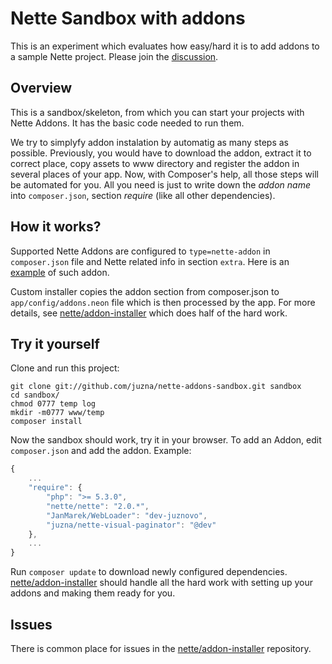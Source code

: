 # Nette Sandbox with addons
This is an experiment which evaluates how easy/hard it is to add addons to a sample Nette project.
Please join the [discussion](http://forum.nette.org/cs/10875-nette-addons-konvence-a-architektura-aplikace).



## Overview
This is a sandbox/skeleton, from which you can start your projects with Nette Addons. It has the basic code needed to run them.

We try to simplyfy addon instalation by automatig as many steps as possible. Previously, you would have to download the addon, extract it to correct place,
 copy assets to www directory and register the addon in several places of your app. Now, with Composer's help, all those steps will be automated for you.
 All you need is just to write down the *addon name* into `composer.json`, section *require* (like all other dependencies).



## How it works?
Supported Nette Addons are configured to `type=nette-addon` in `composer.json` file and Nette related info in section `extra`.
Here is an [example](https://github.com/juzna/kdyby-CurlExtension/blob/juznovo/composer.json) of such addon.

Custom installer copies the addon section from composer.json to `app/config/addons.neon` file which is then processed by the app.
For more details, see [nette/addon-installer](https://github.com/juzna/nette-addon-installer) which does half of the hard work.



## Try it yourself

Clone and run this project:

```
git clone git://github.com/juzna/nette-addons-sandbox.git sandbox
cd sandbox/
chmod 0777 temp log
mkdir -m0777 www/temp
composer install
```

Now the sandbox should work, try it in your browser. To add an Addon, edit `composer.json` and add the addon. Example:
```js
{
	...
	"require": {
		"php": ">= 5.3.0",
		"nette/nette": "2.0.*",
		"JanMarek/WebLoader": "dev-juznovo",
		"juzna/nette-visual-paginator": "@dev"
	},
	...
}
```

Run `composer update` to download newly configured dependencies. [nette/addon-installer](https://github.com/juzna/nette-addon-installer) should
 handle all the hard work with setting up your addons and making them ready for you.



## Issues
There is common place for issues in the [nette/addon-installer](https://github.com/juzna/nette-addon-installer/issues) repository.
